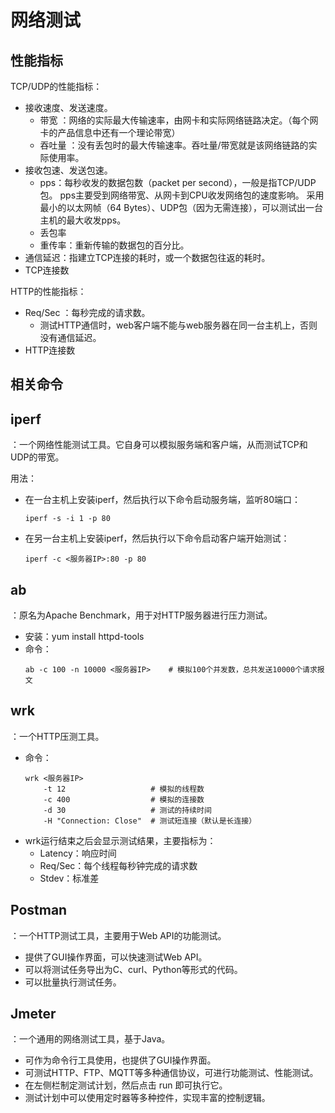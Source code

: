 # 网络测试

## 性能指标

TCP/UDP的性能指标：
- 接收速度、发送速度。
  - 带宽    ：网络的实际最大传输速率，由网卡和实际网络链路决定。（每个网卡的产品信息中还有一个理论带宽）
  - 吞吐量  ：没有丢包时的最大传输速率。吞吐量/带宽就是该网络链路的实际使用率。
- 接收包速、发送包速。
  - pps：每秒收发的数据包数（packet per second），一般是指TCP/UDP包。
pps主要受到网络带宽、从网卡到CPU收发网络包的速度影响。
采用最小的以太网帧（64 Bytes）、UDP包（因为无需连接），可以测试出一台主机的最大收发pps。
  - 丢包率
  - 重传率：重新传输的数据包的百分比。
- 通信延迟：指建立TCP连接的耗时，或一个数据包往返的耗时。
- TCP连接数

HTTP的性能指标：
- Req/Sec  ：每秒完成的请求数。
  - 测试HTTP通信时，web客户端不能与web服务器在同一台主机上，否则没有通信延迟。
- HTTP连接数

## 相关命令

## iperf

：一个网络性能测试工具。它自身可以模拟服务端和客户端，从而测试TCP和UDP的带宽。

用法：
- 在一台主机上安装iperf，然后执行以下命令启动服务端，监听80端口：
    ```shell
    iperf -s -i 1 -p 80
    ```
- 在另一台主机上安装iperf，然后执行以下命令启动客户端开始测试：
    ```shell
    iperf -c <服务器IP>:80 -p 80
    ```
 
## ab

：原名为Apache Benchmark，用于对HTTP服务器进行压力测试。
- 安装：yum install httpd-tools
- 命令：
    ```shell
    ab -c 100 -n 10000 <服务器IP>    # 模拟100个并发数，总共发送10000个请求报文
    ```

## wrk

：一个HTTP压测工具。

- 命令：
    ```shell
    wrk <服务器IP>
        -t 12                   # 模拟的线程数
        -c 400                  # 模拟的连接数
        -d 30                   # 测试的持续时间
        -H "Connection: Close"  # 测试短连接（默认是长连接）
    ```
- wrk运行结束之后会显示测试结果，主要指标为：
    - Latency：响应时间
    - Req/Sec：每个线程每秒钟完成的请求数
    - Stdev：标准差

## Postman

：一个HTTP测试工具，主要用于Web API的功能测试。
- 提供了GUI操作界面，可以快速测试Web API。
- 可以将测试任务导出为C、curl、Python等形式的代码。
- 可以批量执行测试任务。

## Jmeter

：一个通用的网络测试工具，基于Java。
- 可作为命令行工具使用，也提供了GUI操作界面。
- 可测试HTTP、FTP、MQTT等多种通信协议，可进行功能测试、性能测试。
- 在左侧栏制定测试计划，然后点击 run 即可执行它。
- 测试计划中可以使用定时器等多种控件，实现丰富的控制逻辑。
